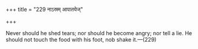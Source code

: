 +++
title = "229 नाऽस्रम् आपातयेज्"

+++

Never should he shed tears; nor should he become angry; nor tell a lie. He should not touch the food with his foot, nob shake it.—(229)